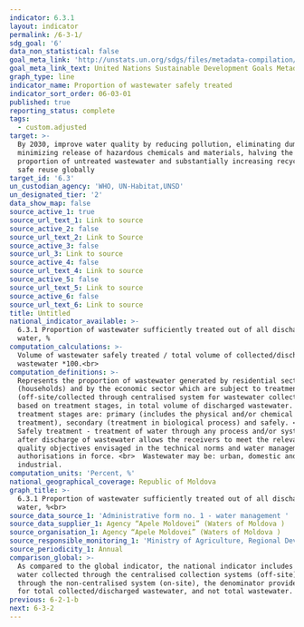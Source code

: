```yaml
---
indicator: 6.3.1
layout: indicator
permalink: /6-3-1/
sdg_goal: '6'
data_non_statistical: false
goal_meta_link: 'http://unstats.un.org/sdgs/files/metadata-compilation/Metadata-Goal-6.pdf'
goal_meta_link_text: United Nations Sustainable Development Goals Metadata (pdf 428kB)
graph_type: line
indicator_name: Proportion of wastewater safely treated
indicator_sort_order: 06-03-01
published: true
reporting_status: complete
tags:
  - custom.adjusted
target: >-
  By 2030, improve water quality by reducing pollution, eliminating dumping and
  minimizing release of hazardous chemicals and materials, halving the
  proportion of untreated wastewater and substantially increasing recycling and
  safe reuse globally
target_id: '6.3'
un_custodian_agency: 'WHO, UN-Habitat,UNSD'
un_designated_tier: '2'
data_show_map: false
source_active_1: true
source_url_text_1: Link to source
source_active_2: false
source_url_text_2: Link to Source
source_active_3: false
source_url_3: Link to source
source_active_4: false
source_url_text_4: Link to source
source_active_5: false
source_url_text_5: Link to source
source_active_6: false
source_url_text_6: Link to source
title: Untitled
national_indicator_available: >-
  6.3.1 Proportion of wastewater sufficiently treated out of all discharged
  water, %
computation_calculations: >-
  Volume of wastewater safely treated / total volume of collected/discharge
  wastewater *100.<br>
computation_definitions: >-
  Represents the proportion of wastewater generated by residential sector
  (households) and by the economic sector which are subject to treatment
  (off-site/collected through centralised system for wastewater collection),
  based on treatment stages, in total volume of discharged wastewater. The
  treatment stages are: primary (includes the physical and/or chemical
  treatment), secondary (treatment in biological process) and safely. <br> 
  Safely treatment - treatment of water through any process and/or system, which
  after discharge of wastewater allows the receivers to meet the relevant
  quality objectives envisaged in the technical norms and water management
  authorisations in force. <br>  Wastewater may be: urban, domestic and
  industrial.
computation_units: 'Percent, %'
national_geographical_coverage: Republic of Moldova
graph_title: >-
  6.3.1 Proportion of wastewater sufficiently treated out of all discharged
  water, %<br> 
source_data_source_1: 'Administrative form no. 1 - water management '
source_data_supplier_1: Agency “Apele Moldovei” (Waters of Moldova )
source_organisation_1: Agency “Apele Moldovei” (Waters of Moldova )
source_responsible_monitoring_1: 'Ministry of Agriculture, Regional Development and Environment'
source_periodicity_1: Annual
comparison_global: >-
  As compared to the global indicator, the national indicator includes only the
  water collected through the centralised collection systems (off-site) and not
  through the non-centralised system (on-site), the denominator provides only
  for total collected/discharged wastewater, and not total wastewater. 
previous: 6-2-1-b
next: 6-3-2
---
```

